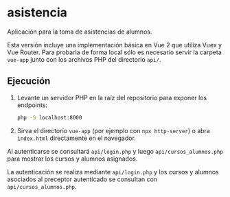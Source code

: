 # asistencia

Aplicación para la toma de asistencias de alumnos.

Esta versión incluye una implementación básica en Vue 2 que utiliza Vuex y Vue Router.
Para probarla de forma local sólo es necesario servir la carpeta `vue-app` junto con los archivos PHP del directorio `api/`.

## Ejecución

1. Levante un servidor PHP en la raíz del repositorio para exponer los endpoints:

   ```bash
   php -S localhost:8000
   ```

2. Sirva el directorio `vue-app` (por ejemplo con `npx http-server`) o abra `index.html` directamente en el navegador.

Al autenticarse se consultará `api/login.php` y luego `api/cursos_alumnos.php` para mostrar los cursos y alumnos asignados.

La autenticación se realiza mediante `api/login.php` y los cursos y alumnos asociados al preceptor autenticado se consultan con `api/cursos_alumnos.php`.
